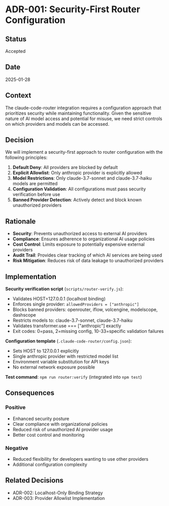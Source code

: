# ADR-001: Security-First Router Configuration

## Status
Accepted

## Date
2025-01-28

## Context
The claude-code-router integration requires a configuration approach that prioritizes security while maintaining functionality. Given the sensitive nature of AI model access and potential for misuse, we need strict controls on which providers and models can be accessed.

## Decision
We will implement a security-first approach to router configuration with the following principles:

1. **Default Deny**: All providers are blocked by default
2. **Explicit Allowlist**: Only anthropic provider is explicitly allowed
3. **Model Restrictions**: Only claude-3.7-sonnet and claude-3.7-haiku models are permitted
4. **Configuration Validation**: All configurations must pass security verification before use
5. **Banned Provider Detection**: Actively detect and block known unauthorized providers

## Rationale
- **Security**: Prevents unauthorized access to external AI providers
- **Compliance**: Ensures adherence to organizational AI usage policies
- **Cost Control**: Limits exposure to potentially expensive external providers
- **Audit Trail**: Provides clear tracking of which AI services are being used
- **Risk Mitigation**: Reduces risk of data leakage to unauthorized providers

## Implementation

**Security verification script** (`scripts/router-verify.js`):
- Validates HOST=127.0.0.1 (localhost binding)
- Enforces single provider: `allowedProviders = ["anthropic"]`
- Blocks banned providers: openrouter, iflow, volcengine, modelscope, dashscope
- Restricts models to: claude-3.7-sonnet, claude-3.7-haiku
- Validates transformer.use === ["anthropic"] exactly
- Exit codes: 0=pass, 2=missing config, 10-33=specific validation failures

**Configuration template** (`.claude-code-router/config.json`):
- Sets HOST to 127.0.0.1 explicitly 
- Single anthropic provider with restricted model list
- Environment variable substitution for API keys
- No external network exposure possible

**Test command**: `npm run router:verify` (integrated into `npm test`)

## Consequences
### Positive
- Enhanced security posture
- Clear compliance with organizational policies
- Reduced risk of unauthorized AI provider usage
- Better cost control and monitoring

### Negative
- Reduced flexibility for developers wanting to use other providers
- Additional configuration complexity

## Related Decisions
- ADR-002: Localhost-Only Binding Strategy
- ADR-003: Provider Allowlist Implementation
